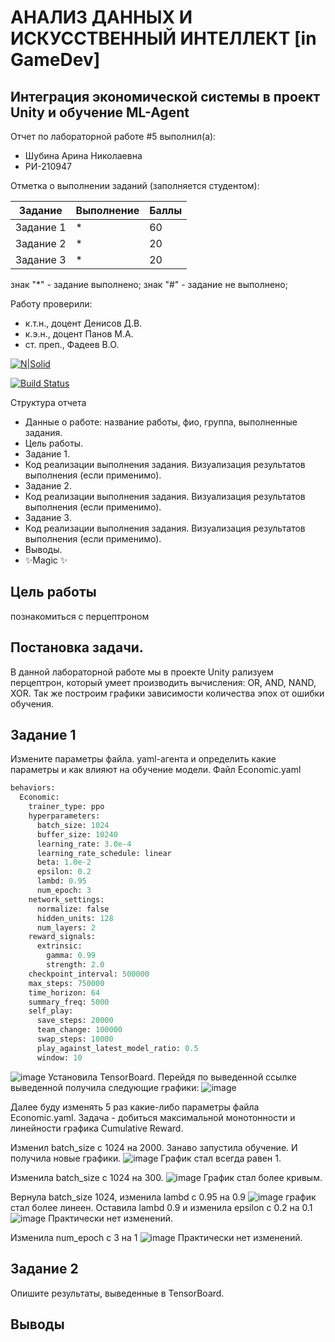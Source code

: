 # АНАЛИЗ ДАННЫХ И ИСКУССТВЕННЫЙ ИНТЕЛЛЕКТ [in GameDev]
## Интеграция экономической системы в проект Unity и обучение ML-Agent
Отчет по лабораторной работе #5 выполнил(а):
- Шубина Арина Николаевна
- РИ-210947

Отметка о выполнении заданий (заполняется студентом):

| Задание | Выполнение | Баллы |
| ------ | ------ | ------ |
| Задание 1 | * | 60 |
| Задание 2 | * | 20 |
| Задание 3 | * | 20 |

знак "*" - задание выполнено; знак "#" - задание не выполнено;

Работу проверили:
- к.т.н., доцент Денисов Д.В.
- к.э.н., доцент Панов М.А.
- ст. преп., Фадеев В.О.

[![N|Solid](https://cldup.com/dTxpPi9lDf.thumb.png)](https://nodesource.com/products/nsolid)

[![Build Status](https://travis-ci.org/joemccann/dillinger.svg?branch=master)](https://travis-ci.org/joemccann/dillinger)

Структура отчета

- Данные о работе: название работы, фио, группа, выполненные задания.
- Цель работы.
- Задание 1.
- Код реализации выполнения задания. Визуализация результатов выполнения (если применимо).
- Задание 2.
- Код реализации выполнения задания. Визуализация результатов выполнения (если применимо).
- Задание 3.
- Код реализации выполнения задания. Визуализация результатов выполнения (если применимо).
- Выводы.
- ✨Magic ✨

## Цель работы
познакомиться с перцептроном
## Постановка задачи.
В данной лабораторной работе мы в проекте Unity рализуем перцептрон, который умеет производить вычисления: OR, AND, NAND, XOR. Так же построим графики зависимости количества эпох от ошибки обучения. 


## Задание 1
Измените параметры файла. yaml-агента и определить какие параметры и 
как влияют на обучение модели.
Файл Economic.yaml
```py
behaviors:
  Economic:
    trainer_type: ppo
    hyperparameters:
      batch_size: 1024
      buffer_size: 10240
      learning_rate: 3.0e-4
      learning_rate_schedule: linear
      beta: 1.0e-2
      epsilon: 0.2
      lambd: 0.95
      num_epoch: 3      
    network_settings:
      normalize: false
      hidden_units: 128
      num_layers: 2
    reward_signals:
      extrinsic:
        gamma: 0.99
        strength: 2.0
    checkpoint_interval: 500000
    max_steps: 750000
    time_horizon: 64
    summary_freq: 5000
    self_play:
      save_steps: 20000
      team_change: 100000
      swap_steps: 10000
      play_against_latest_model_ratio: 0.5
      window: 10
```
![image](https://user-images.githubusercontent.com/114181560/205019212-65af9247-84bd-45c6-8c4f-daf0e335ce55.png)
Установилa TensorBoard. Перейдя по выведенной ссылке выведенной получила следующие графики:
![image](https://user-images.githubusercontent.com/114181560/205019337-59655971-9bfa-4376-91ca-66d57f9fb9cc.png)

Далее буду изменять 5 раз какие-либо параметры файла Economic.yaml. Задача - добиться максимальной монотонности и линейности графика Cumulative Reward.

Изменил batch_size с 1024 на 2000. Занаво запустила обучение. И получила новые графики.
![image](https://user-images.githubusercontent.com/114181560/205019412-0e69b4c7-4d8f-4116-8467-35314e01167e.png)
График стал всегда равен 1.

Изменила batch_size с 1024 на 300. 
![image](https://user-images.githubusercontent.com/114181560/205019494-ac9ecd7b-8716-48f0-98f0-49052aa3f051.png)
График стал более кривым.

Вернула batch_size 1024, изменила lambd с 0.95 на 0.9
![image](https://user-images.githubusercontent.com/114181560/205019532-11d4e370-ff11-4a2a-8291-6f331bcdce4e.png)
график стал более линеен.
Оставила lambd 0.9 и изменила epsilon с 0.2 на 0.1
![image](https://user-images.githubusercontent.com/114181560/205019589-58d55fd4-a64f-43f0-a670-36bb097effdd.png)
Практически нет изменений.

Изменила num_epoch с 3 на 1
![image](https://user-images.githubusercontent.com/114181560/205019637-23b7702c-093c-4e5a-ab07-4d34a27ce4e7.png)
Практически нет изменений.



## Задание 2
Опишите результаты, выведенные в TensorBoard. 


## Выводы
